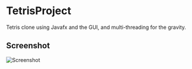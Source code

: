 # TetrisProject

Tetris clone using Javafx and the GUI, and multi-threading for the gravity. 


## Screenshot

![Screenshot](images/game_ScreenShot.png)
